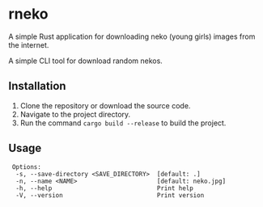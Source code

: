 # rneko

A simple Rust application for downloading neko (young girls) images from the internet.

A simple CLI tool for download random nekos.

## Installation

1. Clone the repository or download the source code.
2. Navigate to the project directory.
3. Run the command `cargo build --release` to build the project.

## Usage

```
 Options:
  -s, --save-directory <SAVE_DIRECTORY>  [default: .]
  -n, --name <NAME>                      [default: neko.jpg]
  -h, --help                             Print help
  -V, --version                          Print version

```

